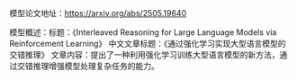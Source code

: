 模型论文地址：https://arxiv.org/abs/2505.19640

模型概述：标题：《Interleaved Reasoning for Large Language Models via Reinforcement Learning》
中文文章标题：《通过强化学习实现大型语言模型的交错推理》
文章内容：提出了一种利用强化学习训练大型语言模型的新方法，通过交错推理增强模型处理复杂任务的能力。
